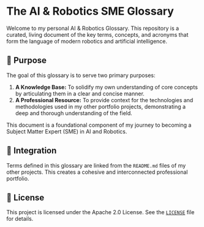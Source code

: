 # The AI & Robotics SME Glossary

Welcome to my personal AI & Robotics Glossary. This repository is a curated, living document of the key terms, concepts, and acronyms that form the language of modern robotics and artificial intelligence.

## 🚀 Purpose

The goal of this glossary is to serve two primary purposes:

1.  **A Knowledge Base:** To solidify my own understanding of core concepts by articulating them in a clear and concise manner.
2.  **A Professional Resource:** To provide context for the technologies and methodologies used in my other portfolio projects, demonstrating a deep and thorough understanding of the field.

This document is a foundational component of my journey to becoming a Subject Matter Expert (SME) in AI and Robotics.

## 🔗 Integration

Terms defined in this glossary are linked from the `README.md` files of my other projects. This creates a cohesive and interconnected professional portfolio.

## 📜 License

This project is licensed under the Apache 2.0 License. See the [`LICENSE`](./LICENSE) file for details.